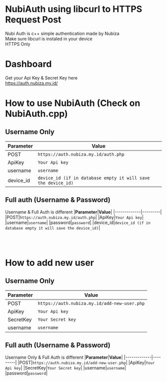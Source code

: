 # NubiAuth using libcurl to HTTPS Request Post
Nubi Auth is c++ simple authentication made by Nubiza
<br />
Make sure libcurl is instaled in your device
<br />
HTTPS Only

# Dashboard
Get your Api Key & Secret Key here
<br />
https://auth.nubiza.my.id/

# How to use NubiAuth (Check on NubiAuth.cpp)
## Username Only
|**Parameter**|**Value**|
|-------------|---------|
|POST|`https://auth.nubiza.my.id/auth.php`|
|ApiKey|`Your Api key`|
|username|`username`|
|device_id|`device_id (if in database empty it will save the device_id)`|


## Full auth (Username & Password)
Username & Full Auth is different
|**Parameter**|**Value**|
|-------------|---------|
|POST|`https://auth.nubiza.my.id/auth.php`|
|ApiKey|`Your Api key`|
|username|`username`|
|password|`password`|
|device_id|`device_id (if in database empty it will save the device_id)`|

<br />
<br />

# How to add new user
## Username Only
|**Parameter**|**Value**|
|-------------|---------|
|POST|`https://auth.nubiza.my.id/add-new-user.php`|
|ApiKey|`Your Api key`|
|SecretKey|`Your Secret key`|
|username|`username`|

## Full auth (Username & Password)
Username Only & Full Auth is different
|**Parameter**|**Value**|
|-------------|---------|
|POST|`https://auth.nubiza.my.id/add-new-user.php`|
|ApiKey|`Your Api key`|
|SecretKey|`Your Secret key`|
|username|`username`|
|password|`password`|
